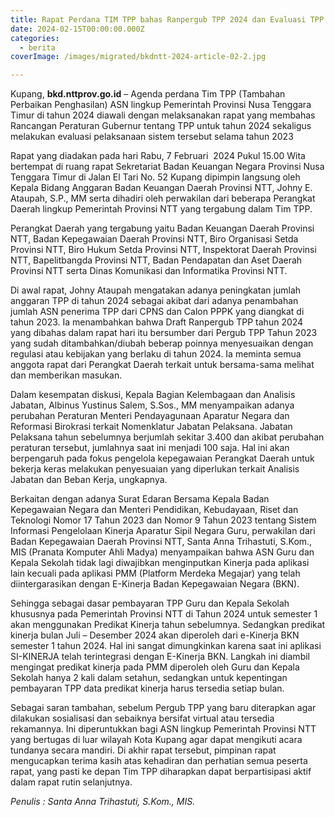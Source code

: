 ```yaml
---
title: Rapat Perdana TIM TPP bahas Ranpergub TPP 2024 dan Evaluasi TPP 2023
date: 2024-02-15T00:00:00.000Z
categories:
  - berita
coverImage: /images/migrated/bkdntt-2024-article-02-2.jpg

---
```


Kupang, **bkd.nttprov.go.id** – Agenda perdana Tim TPP (Tambahan Perbaikan Penghasilan) ASN lingkup Pemerintah Provinsi Nusa Tenggara Timur di tahun 2024 diawali dengan melaksanakan rapat yang membahas Rancangan Peraturan Gubernur tentang TPP untuk tahun 2024 sekaligus melakukan evaluasi pelaksanaan sistem tersebut selama tahun 2023

Rapat yang diadakan pada hari Rabu, 7 Februari  2024 Pukul 15.00 Wita bertempat di ruang rapat Sekretariat Badan Keuangan Negara Provinsi Nusa Tenggara Timur di Jalan El Tari No. 52 Kupang dipimpin langsung oleh Kepala Bidang Anggaran Badan Keuangan Daerah Provinsi NTT, Johny E. Ataupah, S.P., MM serta dihadiri oleh perwakilan dari beberapa Perangkat Daerah lingkup Pemerintah Provinsi NTT yang tergabung dalam Tim TPP.

Perangkat Daerah yang tergabung yaitu Badan Keuangan Daerah Provinsi NTT, Badan Kepegawaian Daerah Provinsi NTT, Biro Organisasi Setda Provinsi NTT, Biro Hukum Setda Provinsi NTT, Inspektorat Daerah Provinsi NTT, Bapelitbangda Provinsi NTT, Badan Pendapatan dan Aset Daerah Provinsi NTT serta Dinas Komunikasi dan Informatika Provinsi NTT.

Di awal rapat, Johny Ataupah mengatakan adanya peningkatan jumlah anggaran TPP di tahun 2024 sebagai akibat dari adanya penambahan jumlah ASN penerima TPP dari CPNS dan Calon PPPK yang diangkat di tahun 2023. Ia menambahkan bahwa Draft Ranpergub TPP tahun 2024 yang dibahas dalam rapat hari itu bersumber dari Pergub TPP Tahun 2023 yang sudah ditambahkan/diubah beberap poinnya menyesuaikan dengan regulasi atau kebijakan yang berlaku di tahun 2024. Ia meminta semua anggota rapat dari Perangkat Daerah terkait untuk bersama-sama melihat dan memberikan masukan.

Dalam kesempatan diskusi, Kepala Bagian Kelembagaan dan Analisis Jabatan, Albinus Yustinus Salem, S.Sos., MM menyampaikan adanya perubahan Peraturan Menteri Pendayagunaan Aparatur Negara dan Reformasi Birokrasi terkait Nomenklatur Jabatan Pelaksana. Jabatan Pelaksana tahun sebelumnya berjumlah sekitar 3.400 dan akibat perubahan peraturan tersebut, jumlahnya saat ini menjadi 100 saja. Hal ini akan berpengaruh pada fokus pengelola kepegawaian Perangkat Daerah untuk bekerja keras melakukan penyesuaian yang diperlukan terkait Analisis Jabatan dan Beban Kerja, ungkapnya.

Berkaitan dengan adanya Surat Edaran Bersama Kepala Badan Kepegawaian Negara dan Menteri Pendidikan, Kebudayaan, Riset dan Teknologi Nomor 17 Tahun 2023 dan Nomor 9 Tahun 2023 tentang Sistem Informasi Pengelolaan Kinerja Aparatur Sipil Negara Guru, perwakilan dari Badan Kepegawaian Daerah Provinsi NTT, Santa Anna Trihastuti, S.Kom., MIS (Pranata Komputer Ahli Madya) menyampaikan bahwa ASN Guru dan Kepala Sekolah tidak lagi diwajibkan menginputkan Kinerja pada aplikasi lain kecuali pada aplikasi PMM (Platform Merdeka Megajar) yang telah diintergarasikan dengan E-Kinerja Badan Kepegawaian Negara (BKN).

Sehingga sebagai dasar pembayaran TPP Guru dan Kepala Sekolah khususnya pada Pemerintah Provinsi NTT di Tahun 2024 untuk semester 1 akan menggunakan Predikat Kinerja tahun sebelumnya. Sedangkan predikat kinerja bulan Juli – Desember 2024 akan diperoleh dari e-Kinerja BKN semester 1 tahun 2024. Hal ini sangat dimungkinkan karena saat ini aplikasi SI-KINERJA telah terintegrasi dengan E-Kinerja BKN. Langkah ini diambil mengingat predikat kinerja pada PMM diperoleh oleh Guru dan Kepala Sekolah hanya 2 kali dalam setahun, sedangkan untuk kepentingan pembayaran TPP data predikat kinerja harus tersedia setiap bulan.

Sebagai saran tambahan, sebelum Pergub TPP yang baru diterapkan agar dilakukan sosialisasi dan sebaiknya bersifat virtual atau tersedia rekamannya. Ini diperuntukkan bagi ASN lingkup Pemerintah Provinsi NTT yang bertugas di luar wilayah Kota Kupang agar dapat mengikuti acara tundanya secara mandiri. Di akhir rapat tersebut, pimpinan rapat mengucapkan terima kasih atas kehadiran dan perhatian semua peserta rapat, yang pasti ke depan Tim TPP diharapkan dapat berpartisipasi aktif dalam rapat rutin selanjutnya.

*Penulis : Santa Anna Trihastuti, S.Kom., MIS.*
